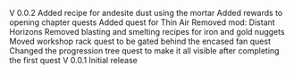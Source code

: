V 0.0.2
    Added recipe for andesite dust using the mortar
    Added rewards to opening chapter quests
    Added quest for Thin Air
    Removed mod: Distant Horizons
    Removed blasting and smelting recipes for iron and gold nuggets
    Moved workshop rack quest to be gated behind the encased fan quest
    Changed the progression tree quest to make it all visible after completing the first quest
V 0.0.1
    Initial release